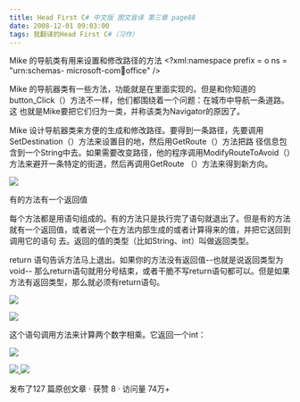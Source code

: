 ```yaml
---
title: Head First C# 中文版 图文皆译 第三章 page88
date: 2008-12-01 09:03:00
tags: 我翻译的Head First C#（习作）
---
```

Mike  的导航类有用来设置和修改路径的方法  <?xml:namespace prefix = o ns = "urn:schemas-
microsoft-com:office:office" />

Mike  的导航器类有一些方法，功能就是在里面实现的。但是和你知道的button_Click（）方法不一样，他们都围绕着一个问题：在城市中导航一条道路。这
也就是Mike要把它们归为一类，并称该类为Navigator的原因了。

Mike  设计导航器类来方便的生成和修改路径。要得到一条路径，先要调用SetDestination（）方法来设置目的地，然后用GetRoute（）方法把路
径信息包含到一个String中去。如果需要改变路径，他的程序调用ModifyRouteToAvoid（）方法来避开一条特定的街道，然后再调用GetRoute
（）方法来得到新方向。

![](https://p-blog.csdn.net/images/p_blog_csdn_net/cuipengfei1/EntryImages/20081201/%E6%88%AA%E5%9B%BE00.jpg)

有的方法有一个返回值

每个方法都是用语句组成的。有的方法只是执行完了语句就退出了。但是有的方法就有一个返回值，或者说一个在方法内部生成的或者计算得来的值，并把它送回到调用它的语句
去。返回的值的类型（比如String、int）叫做返回类型。

return  语句告诉方法马上退出。如果你的方法没有返回值--也就是说返回类型为void--
那么return语句就用分号结束，或者干脆不写return语句都可以。但是如果方法有返回类型，那么就必须有return语句。

![](https://p-blog.csdn.net/images/p_blog_csdn_net/cuipengfei1/EntryImages/20081201/%E6%88%AA%E5%9B%BE01.jpg)

![](https://p-blog.csdn.net/images/p_blog_csdn_net/cuipengfei1/EntryImages/20081201/%E6%88%AA%E5%9B%BE02.jpg)

这个语句调用方法来计算两个数字相乘。它返回一个int：

![](https://p-blog.csdn.net/images/p_blog_csdn_net/cuipengfei1/EntryImages/20081201/%E6%88%AA%E5%9B%BE03.jpg)



[ ![](https://profile.csdnimg.cn/5/2/5/3_cuipengfei1)
![](https://g.csdnimg.cn/static/user-reg-year/1x/11.png)
](https://blog.csdn.net/cuipengfei1)



发布了127 篇原创文章  ·  获赞 8  ·  访问量 74万+

